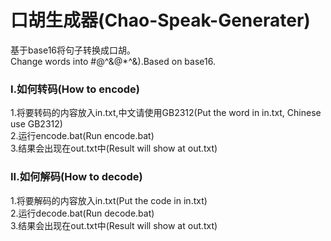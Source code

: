 # 口胡生成器(Chao-Speak-Generater)
基于base16将句子转换成口胡。  
Change words into #@^&amp;@*^&amp;).Based on base16.

### I.如何转码(How to encode)
1.将要转码的内容放入in.txt,中文请使用GB2312(Put the word in in.txt, Chinese use GB2312)  
2.运行encode.bat(Run encode.bat)  
3.结果会出现在out.txt中(Result will show at out.txt)  

### II.如何解码(How to decode)  
1.将要解码的内容放入in.txt(Put the code in in.txt)  
2.运行decode.bat(Run decode.bat)  
3.结果会出现在out.txt中(Result will show at out.txt)  
